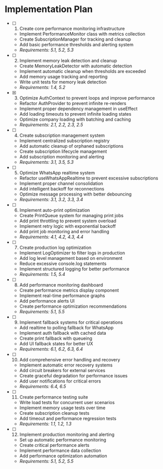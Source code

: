 # Implementation Plan

- [ ] 1. Create core performance monitoring infrastructure
  - Implement PerformanceMonitor class with metrics collection
  - Create SubscriptionManager for tracking and cleanup
  - Add basic performance thresholds and alerting system
  - _Requirements: 5.1, 5.2, 5.3_

- [ ] 2. Implement memory leak detection and cleanup
  - Create MemoryLeakDetector with automatic detection
  - Implement automatic cleanup when thresholds are exceeded
  - Add memory usage tracking and reporting
  - Write unit tests for memory leak detection
  - _Requirements: 1.4, 5.2_

- [x] 3. Optimize AuthContext to prevent loops and improve performance



  - Refactor AuthProvider to prevent infinite re-renders
  - Implement proper dependency management in useEffect
  - Add loading timeouts to prevent infinite loading states
  - Optimize company loading with batching and caching
  - _Requirements: 2.1, 2.2, 2.3, 2.5_

- [ ] 4. Create subscription management system
  - Implement centralized subscription registry
  - Add automatic cleanup of orphaned subscriptions
  - Create subscription lifecycle management
  - Add subscription monitoring and alerting
  - _Requirements: 3.1, 3.5, 5.3_

- [ ] 5. Optimize WhatsApp realtime system
  - Refactor useWhatsAppRealtime to prevent excessive subscriptions
  - Implement proper channel consolidation
  - Add intelligent backoff for reconnections
  - Optimize message processing with better debouncing
  - _Requirements: 3.1, 3.2, 3.3, 3.4_

- [ ] 6. Implement auto-print optimization
  - Create PrintQueue system for managing print jobs
  - Add print throttling to prevent system overload
  - Implement retry logic with exponential backoff
  - Add print job monitoring and error handling
  - _Requirements: 4.1, 4.2, 4.3, 4.4_

- [ ] 7. Create production log optimization
  - Implement LogOptimizer to filter logs in production
  - Add log level management based on environment
  - Reduce excessive console.log statements
  - Implement structured logging for better performance
  - _Requirements: 1.5, 5.4_

- [ ] 8. Add performance monitoring dashboard
  - Create performance metrics display component
  - Implement real-time performance graphs
  - Add performance alerts UI
  - Create performance optimization recommendations
  - _Requirements: 5.1, 5.5_

- [ ] 9. Implement fallback systems for critical operations
  - Add realtime to polling fallback for WhatsApp
  - Implement auth fallback with cached data
  - Create print fallback with queueing
  - Add UI fallback states for better UX
  - _Requirements: 6.1, 6.2, 6.3, 6.4_

- [ ] 10. Add comprehensive error handling and recovery
  - Implement automatic error recovery systems
  - Add circuit breakers for external services
  - Create graceful degradation for performance issues
  - Add user notifications for critical errors
  - _Requirements: 6.4, 6.5_

- [ ] 11. Create performance testing suite
  - Write load tests for concurrent user scenarios
  - Implement memory usage tests over time
  - Create subscription cleanup tests
  - Add timeout and performance regression tests
  - _Requirements: 1.1, 1.2, 1.3_

- [ ] 12. Implement production monitoring and alerting
  - Set up automatic performance monitoring
  - Create critical performance alerts
  - Implement performance data collection
  - Add performance optimization automation
  - _Requirements: 5.1, 5.2, 5.5_